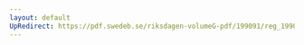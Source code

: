 ```yaml
---
layout: default
UpRedirect: https://pdf.swedeb.se/riksdagen-volumeG-pdf/199091/reg_199091/reg_199091_0800.pdf
---
```

